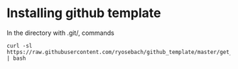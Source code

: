 # Installing github template

In the directory with .git/, commands

```
curl -sl https://raw.githubusercontent.com/ryosebach/github_template/master/get_template.sh | bash
```
